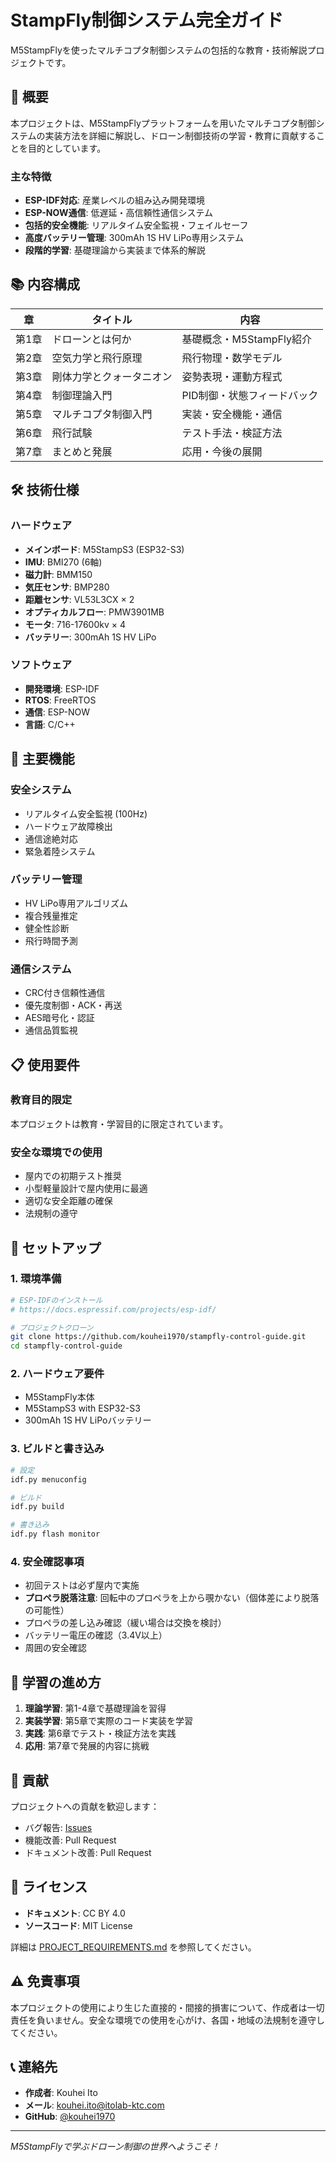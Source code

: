 # StampFly制御システム完全ガイド

M5StampFlyを使ったマルチコプタ制御システムの包括的な教育・技術解説プロジェクトです。

## 📖 概要

本プロジェクトは、M5StampFlyプラットフォームを用いたマルチコプタ制御システムの実装方法を詳細に解説し、ドローン制御技術の学習・教育に貢献することを目的としています。

### 主な特徴

- **ESP-IDF対応**: 産業レベルの組み込み開発環境
- **ESP-NOW通信**: 低遅延・高信頼性通信システム
- **包括的安全機能**: リアルタイム安全監視・フェイルセーフ
- **高度バッテリー管理**: 300mAh 1S HV LiPo専用システム
- **段階的学習**: 基礎理論から実装まで体系的解説

## 📚 内容構成

| 章 | タイトル | 内容 |
|---|---------|------|
| 第1章 | ドローンとは何か | 基礎概念・M5StampFly紹介 |
| 第2章 | 空気力学と飛行原理 | 飛行物理・数学モデル |
| 第3章 | 剛体力学とクォータニオン | 姿勢表現・運動方程式 |
| 第4章 | 制御理論入門 | PID制御・状態フィードバック |
| 第5章 | マルチコプタ制御入門 | 実装・安全機能・通信 |
| 第6章 | 飛行試験 | テスト手法・検証方法 |
| 第7章 | まとめと発展 | 応用・今後の展開 |

## 🛠️ 技術仕様

### ハードウェア
- **メインボード**: M5StampS3 (ESP32-S3)
- **IMU**: BMI270 (6軸)
- **磁力計**: BMM150
- **気圧センサ**: BMP280
- **距離センサ**: VL53L3CX × 2
- **オプティカルフロー**: PMW3901MB
- **モータ**: 716-17600kv × 4
- **バッテリー**: 300mAh 1S HV LiPo

### ソフトウェア
- **開発環境**: ESP-IDF
- **RTOS**: FreeRTOS
- **通信**: ESP-NOW
- **言語**: C/C++

## 🚀 主要機能

### 安全システム
- リアルタイム安全監視 (100Hz)
- ハードウェア故障検出
- 通信途絶対応
- 緊急着陸システム

### バッテリー管理
- HV LiPo専用アルゴリズム
- 複合残量推定
- 健全性診断
- 飛行時間予測

### 通信システム
- CRC付き信頼性通信
- 優先度制御・ACK・再送
- AES暗号化・認証
- 通信品質監視

## 📋 使用要件

### 教育目的限定
本プロジェクトは教育・学習目的に限定されています。

### 安全な環境での使用
- 屋内での初期テスト推奨
- 小型軽量設計で屋内使用に最適
- 適切な安全距離の確保
- 法規制の遵守

## 🔧 セットアップ

### 1. 環境準備
```bash
# ESP-IDFのインストール
# https://docs.espressif.com/projects/esp-idf/

# プロジェクトクローン
git clone https://github.com/kouhei1970/stampfly-control-guide.git
cd stampfly-control-guide
```

### 2. ハードウェア要件
- M5StampFly本体
- M5StampS3 with ESP32-S3
- 300mAh 1S HV LiPoバッテリー

### 3. ビルドと書き込み
```bash
# 設定
idf.py menuconfig

# ビルド
idf.py build

# 書き込み
idf.py flash monitor
```

### 4. 安全確認事項
- 初回テストは必ず屋内で実施
- **プロペラ脱落注意**: 回転中のプロペラを上から覗かない（個体差により脱落の可能性）
- プロペラの差し込み確認（緩い場合は交換を検討）
- バッテリー電圧の確認（3.4V以上）
- 周囲の安全確認

## 📖 学習の進め方

1. **理論学習**: 第1-4章で基礎理論を習得
2. **実装学習**: 第5章で実際のコード実装を学習
3. **実践**: 第6章でテスト・検証方法を実践
4. **応用**: 第7章で発展的内容に挑戦

## 🤝 貢献

プロジェクトへの貢献を歓迎します：

- バグ報告: [Issues](https://github.com/kouhei1970/stampfly-control-guide/issues)
- 機能改善: Pull Request
- ドキュメント改善: Pull Request

## 📄 ライセンス

- **ドキュメント**: CC BY 4.0
- **ソースコード**: MIT License

詳細は [PROJECT_REQUIREMENTS.md](PROJECT_REQUIREMENTS.md) を参照してください。

## ⚠️ 免責事項

本プロジェクトの使用により生じた直接的・間接的損害について、作成者は一切責任を負いません。安全な環境での使用を心がけ、各国・地域の法規制を遵守してください。

## 📞 連絡先

- **作成者**: Kouhei Ito
- **メール**: kouhei.ito@itolab-ktc.com
- **GitHub**: [@kouhei1970](https://github.com/kouhei1970)

---

*M5StampFlyで学ぶドローン制御の世界へようこそ！*